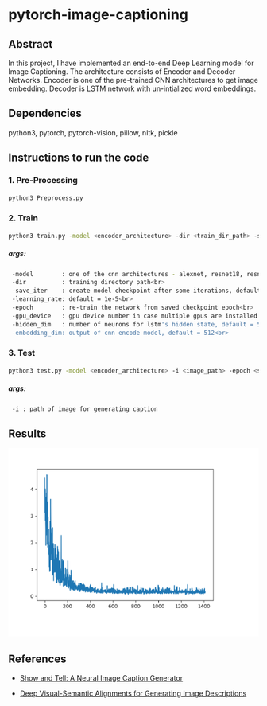 # pytorch-image-captioning

## Abstract
In this project, I have implemented an end-to-end Deep Learning model for Image Captioning. The architecture consists of Encoder and Decoder Networks. Encoder is one of the pre-trained CNN architectures to get image embedding. Decoder is LSTM network with un-intialized word embeddings.

## Dependencies
python3, pytorch, pytorch-vision, pillow, nltk, pickle

## Instructions to run the code

### 1. Pre-Processing
```bash
python3 Preprocess.py
```

### 2. Train 
```bash
python3 train.py -model <encoder_architecture> -dir <train_dir_path> -save_iter <model_checkpoint> -learning_rate <learning_rate> -epoch <re-train_epoch> -gpu_device <gpu_device_number> -hidden_dim <lstm_hidden_state_dim> -embedding_dim <encoder_output>
```
##### args:
```bash
 -model        : one of the cnn architectures - alexnet, resnet18, resnet152, vgg, inception, squeeze, dense<br>
 -dir          : training directory path<br>
 -save_iter    : create model checkpoint after some iterations, default = 10<br>
 -learning_rate: default = 1e-5<br>
 -epoch        : re-train the network from saved checkpoint epoch<br>
 -gpu_device   : gpu device number in case multiple gpus are installed on server<br>
 -hidden_dim   : number of neurons for lstm's hidden state, default = 512<br>
 -embedding_dim: output of cnn encode model, default = 512<br>
```

### 3. Test
```bash
python3 test.py -model <encoder_architecture> -i <image_path> -epoch <saved_model> -gpu_device <gpu_device_number>
```
##### args: 
```bash 
 -i : path of image for generating caption
 ```
 
## Results

![Screen Shot](train_demo.png)

## References
 * [Show and Tell: A Neural Image Caption Generator](https://arxiv.org/abs/1411.4555)

 * [Deep Visual-Semantic Alignments for Generating Image Descriptions](https://cs.stanford.edu/people/karpathy/cvpr2015.pdf)
